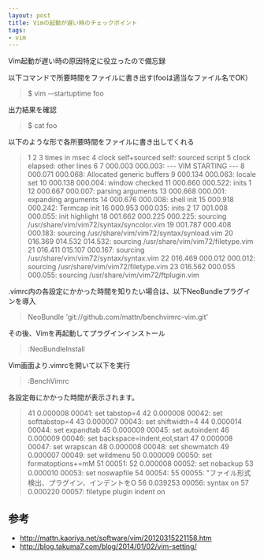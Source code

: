 ```yaml
---
layout: post
title: Vimの起動が遅い時のチェックポイント
tags: 
- vim
---
```

Vim起動が遅い時の原因特定に役立ったので備忘録
  
<!-- more -->
以下コマンドで所要時間をファイルに書き出す(fooは適当なファイル名でOK）
> $ vim --startuptime foo

出力結果を確認
> $ cat foo

以下のような形で各所要時間をファイルに書き出してくれる
> 1
 2
 3 times in msec
 4  clock   self+sourced   self:  sourced script
 5  clock   elapsed:              other lines
 6
 7 000.003  000.003: --- VIM STARTING ---
 8 000.071  000.068: Allocated generic buffers
 9 000.134  000.063: locale set
10 000.138  000.004: window checked
11 000.660  000.522: inits 1
12 000.667  000.007: parsing arguments
13 000.668  000.001: expanding arguments
14 000.676  000.008: shell init
15 000.918  000.242: Termcap init
16 000.953  000.035: inits 2
17 001.008  000.055: init highlight
18 001.662  000.225  000.225: sourcing /usr/share/vim/vim72/syntax/syncolor.vim
19 001.787  000.408  000.183: sourcing /usr/share/vim/vim72/syntax/synload.vim
20 016.369  014.532  014.532: sourcing /usr/share/vim/vim72/filetype.vim
21 016.411  015.107  000.167: sourcing /usr/share/vim/vim72/syntax/syntax.vim
22 016.469  000.012  000.012: sourcing /usr/share/vim/vim72/filetype.vim
23 016.562  000.055  000.055: sourcing /usr/share/vim/vim72/ftplugin.vim

.vimrc内の各設定にかかった時間を知りたい場合は、以下NeoBundleプラグインを導入
> NeoBundle 'git://github.com/mattn/benchvimrc-vim.git'

その後、Vimを再起動してプラグインインストール
> :NeoBundleInstall

Vim画面より.vimrcを開いて以下を実行
> :BenchVimrc

各設定毎にかかった時間が表示されます。
>41   0.000008 00041: set tabstop=4
42   0.000008 00042: set softtabstop=4
43   0.000007 00043: set shiftwidth=4
44   0.000014 00044: set expandtab
45   0.000009 00045: set autoindent
46   0.000009 00046: set backspace=indent,eol,start
47   0.000008 00047: set wrapscan
48   0.000008 00048: set showmatch
49   0.000007 00049: set wildmenu
50   0.000009 00050: set formatoptions+=mM
51            00051:
52   0.000008 00052: set nobackup
53   0.000010 00053: set noswapfile
54            00054:
55            00055: "ファイル形式検出、プラグイン、インデントをO
56   0.039253 00056: syntax on
57   0.000220 00057: filetype plugin indent on

## 参考
* http://mattn.kaoriya.net/software/vim/20120315221158.htm
* http://blog.takuma7.com/blog/2014/01/02/vim-setting/




 
